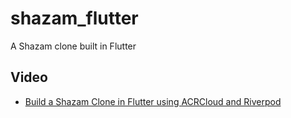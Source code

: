 # shazam_flutter

A Shazam clone built in Flutter

## Video


- [Build a Shazam Clone in Flutter using ACRCloud and Riverpod](https://www.youtube.com/watch?v=u2CsZnHMhmY)
